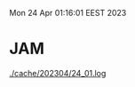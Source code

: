Mon 24 Apr 01:16:01 EEST 2023
# JAM
<a href='./cache/202304/24_01.log'>./cache/202304/24_01.log</a>
